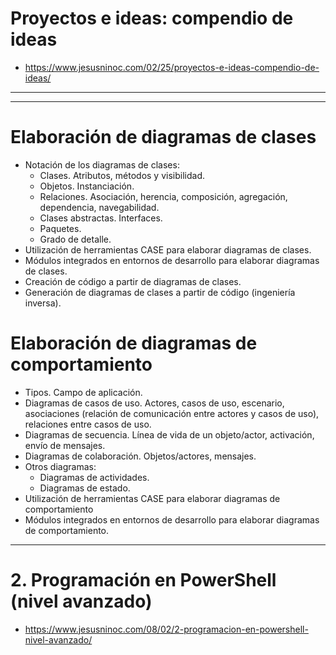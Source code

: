 # Proyectos e ideas: compendio de ideas
* https://www.jesusninoc.com/02/25/proyectos-e-ideas-compendio-de-ideas/

--------------
--------------

# Elaboración de diagramas de clases
- Notación de los diagramas de clases:
  - Clases. Atributos, métodos y visibilidad.
  - Objetos. Instanciación.
  - Relaciones. Asociación, herencia, composición, agregación, dependencia, navegabilidad.
  - Clases abstractas. Interfaces.
  - Paquetes.
  - Grado de detalle.
- Utilización de herramientas CASE para elaborar diagramas de clases.
- Módulos integrados en entornos de desarrollo para elaborar diagramas de clases.
- Creación de código a partir de diagramas de clases.
- Generación de diagramas de clases a partir de código (ingeniería inversa).

# Elaboración de diagramas de comportamiento
- Tipos. Campo de aplicación.
- Diagramas de casos de uso. Actores, casos de uso, escenario, asociaciones (relación de comunicación entre actores y casos de uso), relaciones entre casos de uso.
- Diagramas de secuencia. Línea de vida de un objeto/actor, activación, envío de mensajes.
- Diagramas de colaboración. Objetos/actores, mensajes.
- Otros diagramas:
  - Diagramas de actividades.
  - Diagramas de estado.
- Utilización de herramientas CASE para elaborar diagramas de comportamiento
- Módulos integrados en entornos de desarrollo para elaborar diagramas de comportamiento.

-----------------

# 2. Programación en PowerShell (nivel avanzado)
* https://www.jesusninoc.com/08/02/2-programacion-en-powershell-nivel-avanzado/

